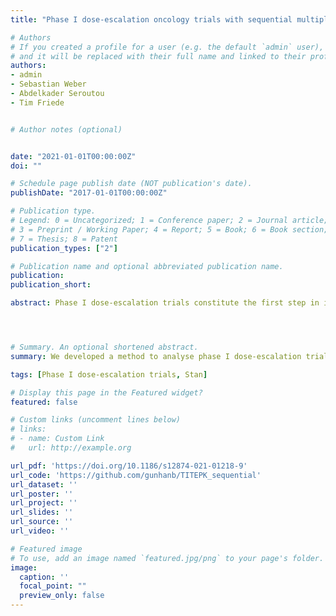 ```yaml
---
title: "Phase I dose-escalation oncology trials with sequential multiple schedules"

# Authors
# If you created a profile for a user (e.g. the default `admin` user), write the username (folder name) here 
# and it will be replaced with their full name and linked to their profile.
authors:
- admin
- Sebastian Weber
- Abdelkader Seroutou
- Tim Friede 


# Author notes (optional)


date: "2021-01-01T00:00:00Z"
doi: ""

# Schedule page publish date (NOT publication's date).
publishDate: "2017-01-01T00:00:00Z"

# Publication type.
# Legend: 0 = Uncategorized; 1 = Conference paper; 2 = Journal article;
# 3 = Preprint / Working Paper; 4 = Report; 5 = Book; 6 = Book section;
# 7 = Thesis; 8 = Patent
publication_types: ["2"]

# Publication name and optional abbreviated publication name.
publication:  
publication_short: 

abstract: Phase I dose-escalation trials constitute the first step in investigating the safety of potentially promising drugs in humans. Conventional methods for phase I dose-escalation trials are based on a single treatment schedule only. More recently, however, multiple schedules are more frequently investigated in the same trial. Here, we consider sequential phase I trials, where the trial proceeds with a new schedule (e.g. daily or weekly dosing) once the dose escalation with another schedule has been completed. The aim is to utilize the information from both the completed and the ongoing dose-escalation trial to inform decisions on the dose level for the next dose cohort. For this purpose, we adapted the time-to-event pharmacokinetics (TITE-PK) model, which were originally developed for simultaneous investigation of multiple schedules. TITE-PK integrates information from multiple schedules using a pharmacokinetics (PK) model. In a simulation study, the developed {\color{red}approach} is compared to the bridging continual reassessment method and the Bayesian logistic regression model using a meta-analytic-prior. TITE-PK results in better performance than comparators in terms of recommending acceptable dose and avoiding overly toxic doses for sequential phase I trials in most of the scenarios considered. Furthermore, better performance of TITE-PK is achieved while requiring similar number of patients in the simulated trials. For the scenarios involving one schedule, TITE-PK displays similar performance with alternatives in terms of acceptable dose recommendations. The \texttt{R} and \texttt{Stan} code for the implementation of an illustrative sequential phase I trial example is publicly available (\href{https://github.com/gunhanb/TITEPK_sequential}{https://github.com/gunhanb/TITEPK\_sequential}). In sequential phase I dose-escalation trials, the use of all relevant information is of great importance. For these trials, the adapted TITE-PK which combines information using PK principles is recommended.




# Summary. An optional shortened abstract.
summary: We developed a method to analyse phase I dose-escalation trials with multiple schedules.

tags: [Phase I dose-escalation trials, Stan]

# Display this page in the Featured widget?
featured: false 

# Custom links (uncomment lines below)
# links:
# - name: Custom Link
#   url: http://example.org

url_pdf: 'https://doi.org/10.1186/s12874-021-01218-9'
url_code: 'https://github.com/gunhanb/TITEPK_sequential'
url_dataset: ''
url_poster: ''
url_project: ''
url_slides: ''
url_source: ''
url_video: ''

# Featured image
# To use, add an image named `featured.jpg/png` to your page's folder. 
image:
  caption: ''
  focal_point: ""
  preview_only: false
---
```




